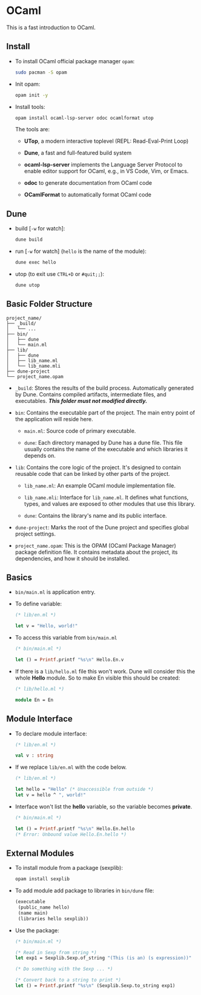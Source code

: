 # OCaml

This is a fast introduction to OCaml.

## Install

- To install OCaml official package manager `opam`:

  ```sh
  sudo pacman -S opam
  ```

- Init opam:

  ```sh
  opam init -y
  ```

- Install tools:

  ```sh
  opam install ocaml-lsp-server odoc ocamlformat utop
  ```

  The tools are:

  - **UTop**, a modern interactive toplevel (REPL: Read-Eval-Print Loop)
  
  - **Dune**, a fast and full-featured build system
  
  - **ocaml-lsp-server** implements the Language Server Protocol to enable editor support for OCaml, e.g., in VS Code, Vim, or Emacs.
  
  - **odoc** to generate documentation from OCaml code
  
  - **OCamlFormat** to automatically format OCaml code


## Dune

- build [`-w` for watch]:

  ```sh
  dune build
  ```

- run [`-w` for watch] (`hello` is the name of the module):

  ```sh
  dune exec hello
  ```

- utop (to exit use `CTRL+D` or `#quit;;`):

  ```sh
  dune utop
  ```

## Basic Folder Structure

```
project_name/
├── _build/
│   └── ...
├── bin/
│   ├── dune
│   └── main.ml
├── lib/
│   ├── dune
│   ├── lib_name.ml
│   └── lib_name.mli
├── dune-project
└── project_name.opam
```

- `_build`: Stores the results of the build process. Automatically generated by Dune. Contains compiled artifacts, intermediate files, and executables. ***This folder must not modified directly.***

- `bin`: Contains the executable part of the project. The main entry point of the application will reside here.

  - `main.ml`: Source code of primary executable.

  - `dune`: Each directory managed by Dune has a dune file. This file usually contains the name of the executable and which libraries it depends on.

- `lib`: Contains the core logic of the project. It's designed to contain reusable code that can be linked by other parts of the project.

  - `lib_name.ml`: An example OCaml module implementation file.

  - `lib_name.mli`: Interface for `lib_name.ml`.  It defines what functions, types, and values are exposed to other modules that use this library. 

  - `dune`: Contains the library's name and its public interface.

- `dune-project`: Marks the root of the Dune project and specifies global project settings.

- `project_name.opam`: This is the OPAM (OCaml Package Manager) package definition file. It contains metadata about the project, its dependencies, and how it should be installed.

## Basics

- `bin/main.ml` is application entry.

- To define variable:

  ```ml
  (* lib/en.ml *)

  let v = "Hello, world!"
  ```

- To access this variable from `bin/main.ml`

  ```ml
  (* bin/main.ml *)

  let () = Printf.printf "%s\n" Hello.En.v
  ```

- If there is a `lib/hello.ml` file this won't work. Dune will consider this the whole **Hello** module. So to make En visible this should be created:

  ```ml
  (* lib/hello.ml *)

  module En = En
  ```

## Module Interface

- To declare module interface: 

  ```ml
  (* lib/en.ml *)

  val v : string
  ```

- If we replace `lib/en.ml` with the code below. 

  ```ml
  (* lib/en.ml *)

  let hello = "Hello" (* Unaccessible from outside *)
  let v = hello ^ ", world!"
  ```

- Interface won't list the **hello** variable, so the variable becomes **private**.

  ```ml
  (* bin/main.ml *)

  let () = Printf.printf "%s\n" Hello.En.hello
  (* Error: Unbound value Hello.En.hello *)
  ```

## External Modules

- To install module from a package (sexplib):

  ```sh
  opam install sexplib
  ```

- To add module add package to libraries in `bin/dune` file:

  ```lisp
  (executable
   (public_name hello)
   (name main)
   (libraries hello sexplib))
  ```

- Use the package:

  ```ml
  (* bin/main.ml *)

  (* Read in Sexp from string *)
  let exp1 = Sexplib.Sexp.of_string "(This (is an) (s expression))"

  (* Do something with the Sexp ... *)

  (* Convert back to a string to print *)
  let () = Printf.printf "%s\n" (Sexplib.Sexp.to_string exp1)
  ```